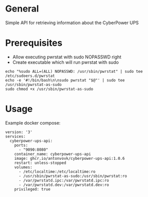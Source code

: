 # General
Simple API for retrieving information about the CyberPower UPS

# Prerequisites
 - Allow executing pwrstat with sudo NOPASSWD right
 - Create executable which will run pwrstat with sudo

```
echo "%sudo ALL=(ALL) NOPASSWD: /usr/sbin/pwrstat" | sudo tee /etc/sudoers.d/pwrstat
echo -e '#!/bin/bash\n\nsudo pwrstat "$@"' | sudo tee /usr/sbin/pwrstat-as-sudo
sudo chmod +x /usr/sbin/pwrstat-as-sudo
```


# Usage
Example docker compose:
```
version: '3'
services:
  cyberpower-ups-api:
    ports:
      - "9090:8080"
    container_name: cyberpower-ups-api
    image: ghcr.io/antonvovk/cyberpower-ups-api:1.0.6
    restart: unless-stopped
    volumes:
      - /etc/localtime:/etc/localtime:ro
      - /usr/sbin/pwrstat-as-sudo:/usr/sbin/pwrstat:ro
      - /var/pwrstatd.ipc:/var/pwrstatd.ipc:ro
      - /var/pwrstatd.dev:/var/pwrstatd.dev:ro
    privileged: true
```
